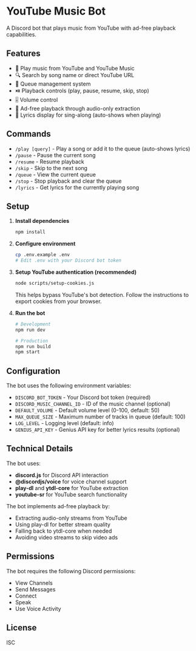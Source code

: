 # YouTube Music Bot

A Discord bot that plays music from YouTube with ad-free playback capabilities.

## Features

- 🎵 Play music from YouTube and YouTube Music
- 🔍 Search by song name or direct YouTube URL
- 📃 Queue management system
- ⏯️ Playback controls (play, pause, resume, skip, stop)
- 🎚️ Volume control
- 🚫 Ad-free playback through audio-only extraction
- 🎤 Lyrics display for sing-along (auto-shows when playing)

## Commands

- `/play [query]` - Play a song or add it to the queue (auto-shows lyrics)
- `/pause` - Pause the current song
- `/resume` - Resume playback
- `/skip` - Skip to the next song
- `/queue` - View the current queue
- `/stop` - Stop playback and clear the queue
- `/lyrics` - Get lyrics for the currently playing song

## Setup

1. **Install dependencies**
   ```bash
   npm install
   ```

2. **Configure environment**
   ```bash
   cp .env.example .env
   # Edit .env with your Discord bot token
   ```

3. **Setup YouTube authentication (recommended)**
   ```bash
   node scripts/setup-cookies.js
   ```
   This helps bypass YouTube's bot detection. Follow the instructions to export cookies from your browser.

4. **Run the bot**
   ```bash
   # Development
   npm run dev
   
   # Production
   npm run build
   npm start
   ```

## Configuration

The bot uses the following environment variables:

- `DISCORD_BOT_TOKEN` - Your Discord bot token (required)
- `DISCORD_MUSIC_CHANNEL_ID` - ID of the music channel (optional)
- `DEFAULT_VOLUME` - Default volume level (0-100, default: 50)
- `MAX_QUEUE_SIZE` - Maximum number of tracks in queue (default: 100)
- `LOG_LEVEL` - Logging level (default: info)
- `GENIUS_API_KEY` - Genius API key for better lyrics results (optional)

## Technical Details

The bot uses:
- **discord.js** for Discord API interaction
- **@discordjs/voice** for voice channel support
- **play-dl** and **ytdl-core** for YouTube extraction
- **youtube-sr** for YouTube search functionality

The bot implements ad-free playback by:
- Extracting audio-only streams from YouTube
- Using play-dl for better stream quality
- Falling back to ytdl-core when needed
- Avoiding video streams to skip video ads

## Permissions

The bot requires the following Discord permissions:
- View Channels
- Send Messages
- Connect
- Speak
- Use Voice Activity

## License

ISC